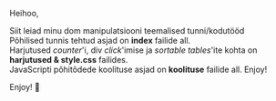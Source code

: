 Heihoo, 

Siit leiad minu dom manipulatsiooni teemalised tunni/kodutööd<br>
Põhilised tunnis tehtud asjad on <strong>index</strong> failide all.<br>
Harjutused <i>counter</i>'i, div <i>click</i>'imise ja <i>sortable tables</i>'ite kohta on <strong>harjutused & style.css</strong> failides. <br>
JavaScripti põhitõdede koolituse asjad on <strong>koolituse</strong> failide all. Enjoy!

Enjoy! 🌟
